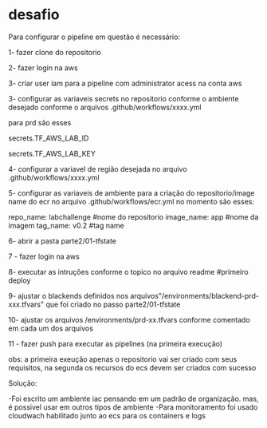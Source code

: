 # desafio


Para configurar o pipeline em questão é necessário:

1- fazer clone do repositorio

2- fazer login na aws

3- criar user iam para a pipeline com administrator acess na conta aws

3- configurar as variaveis secrets no repositorio conforme o ambiente desejado conforme o arquivos .github/workflows/xxxx.yml

para prd são esses

secrets.TF_AWS_LAB_ID

secrets.TF_AWS_LAB_KEY

4- configurar a variavel de região desejada no arquivo .github/workflows/xxxx.yml

5- configurar as variaveis de ambiente para a criação do repositorio/image name do ecr no arquivo .github/workflows/ecr.yml
no momento são esses:

repo_name: labchallenge  #nome do repositorio
image_name: app #nome da imagem
tag_name: v0.2  #tag name 

6- abrir a pasta parte2/01-tfstate

7 -  fazer login na aws

8- executar as intruções conforme o topico no arquivo readme  #primeiro deploy

9- ajustar o blackends definidos nos arquivos"/environments/blackend-prd-xxx.tfvars" que foi criado no passo parte2/01-tfstate

10- ajustar os arquivos /environments/prd-xx.tfvars conforme comentado em cada um dos arquivos

11 - fazer push para executar as pipelines (na primeira execução)

obs: a primeira exeução apenas o repositorio vai ser criado com seus requisitos, na segunda os recursos do ecs devem  ser criados com sucesso

Solução:

-Foi escrito um ambiente iac pensando em um padrão de organização. mas, é possivel usar em outros tipos de ambiente
-Para monitoramento foi usado cloudwach habilitado junto ao ecs para os containers e logs